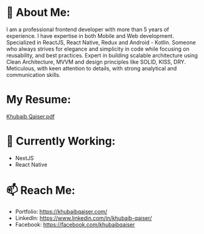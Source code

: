 <!--
**KhubaibQaiser/khubaibqaiser** is a ✨ _special_ ✨ repository because its `README.md` (this file) appears on your GitHub profile.

Here are some ideas to get you started:

- 🔭 I’m currently working on ...
- 🌱 I’m currently learning ...
- 👯 I’m looking to collaborate on ...
- 🤔 I’m looking for help with ...
- 💬 Ask me about ...
- 📫 How to reach me: ...
- 😄 Pronouns: ...
- ⚡ Fun fact: ...
-->

# 💬 About Me:

I am a professional frontend developer with more than 5 years of experience. I have expertise in both Mobile and Web development. Specialized in ReactJS, React Native, Redux and Android - Kotlin. Someone who always strives for elegance and simplicity in code while focusing on reusability, and best practices. Expert in building scalable architecture using Clean Architecture, MVVM and design principles like SOLID, KISS, DRY. Meticulous, with keen attention to details, with strong analytical and communication skills. 

# My Resume:
[Khubaib Qaiser.pdf](https://khubaibqaiser.com/resume.pdf)

# 🔭 Currently Working:
- NextJS
- React Native

# 📫 Reach Me:
- Portfolio: https://khubaibqaiser.com/
- LinkedIn: https://www.linkedin.com/in/khubaib-qaiser/
- Facebook: https://facebook.com/khubaibqaiser
